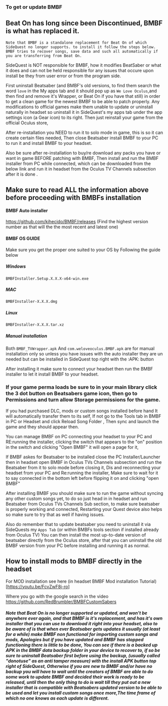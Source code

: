 ### To get or update BMBF

## Beat On has long since been Discontinued, BMBF is what has replaced it.

`Note that BMBF is a standalone replacement for Beat On of which SideQuest no longer supports. to install it follow the steps below. BMBF tries to recover songs, save data and such all automatically if you are transferring from Beat On.`

SideQuest is NOT responsible for BMBF, how it modifies BeatSaber or what it does and can not be held responsible for any issues
that occure upon install be they from user error or from the program side.

First uninstall Beatsaber (and BMBF's old versions, to find them search the word `love` in the My apps tab and it should pop up as `We Love Oculus`,and then find and remove it's Wrapper, or Beat On if you have that still) in order to get a clean game for the newest BMBF to be able to patch properly. Any modifications to official games make them unable to update or uninstall naturally in headset so uninstall it in SideQuest's  my apps tab under the app settings icon (a Gear icon) to its right. Then just reinstall your game from the official Oculus store, 

After re-installation you NEED to run it to solo mode in game, this is so it can create certain files needed, Then close Beatsaber install BMBF to your PC to run it and install BMBF to your headset.

Also be sure after re-installation to buy/re download any packs you have or want in game BEFORE patching with BMBF,
Then install and run the BMBF installer from PC while connected, which can be downloaded from the below link and run it in headset from the Oculus TV  Channels subsection after it is done
.

## Make sure to read ALL the information above before proceeding with BMBFs installation

#### BMBF Auto installer 
https://github.com/kihecido/BMBF/releases
(Find the highest version number as that will the the most recent and latest one)


#### BMBF OS GUIDE

Make sure you get the proper one suited to your OS by
Following the guide below

##### Windows
`BMBFInstaller.Setup.X.X.X-x64-win.exe`

##### MAC
`BMBFInstaller-X.X.X.dmg`

##### Linux
`BMBFInstaller-X.X.X.tar.xz`

##### Manual installation

Both `BMBF_TVWrapper.apk` And `com.weloveoculus.BMBF.apk` are for manual installation only so unless you have issues with the auto installer they are un needed but can be installed in SideQuest top right with the :APK: button

After installing it make sure to connect your headset then run the BMBF installer to let it install BMBF to your headset.

### If your game perma loads be sure to in your main library click the 3 dot button on Beatsabers game icon, then go to Permissions and turn allow Storage permissions for the game.

If you had purchased DLC, mods or custom songs installed before hand It will automatically transfer them to its self, 
If not go to the Tools tab in BMBF in PC or Headset and click Reload Song Folder , Then sync and launch the game and they should appear then.

You can manage BMBF on PC connecting your headset to your PC and RE:running the installer, clicking the switch that appears to the "on" position in the switch and  clicking 
"Open BMBF" it will open a page for it,

If BMBF askes for Beatsaber to be installed close the PC Installer/Launcher then in headset open BMBF in Oculus TVs Channels subsection and run the Beatsaber from it to solo mode before closing it, Dis and reconnecting your headset from your PC and Re:running the installer, Make sure to wait for it to say connected in the bottom left before flipping it on and clicking "open BMBF"
 
After installing BMBF you should make sure to run the game without syncing any other custom songs yet, to do so just head in in headset and run Beatsaber from Oculus TVs Channels Sub section, to make sure beatsaber is properly working and connected, 
Restarting your Quest device also helps so make sure to try that as well if having issues.

Also do remember that to update beatsaber you need to uninstall it via SideQuests my `Apps Tab` (or within BMBFs tools section if installed already from Oculus TV) You can then install the most up-to-date version of beatsaber directly from the Oculus store, after that you can uninstall the old BMBF version from your PC before installing and running it as normal.
 
How to install mods to BMBF directly in the headset
----
For MOD installation see here
(in headset BMBF Mod installation Tutorial)[https://youtu.be/FcvZwF8j-ro]

Where you go with the google search in the video
https://github.com/RedBrumbler/BMBFCustomSabers









##### Note that Beat On is no longer supported or updated, and won't be anywhere ever again, and that BMBF is it's replacement, and has it's own installer that you can use to download it right into your headset, also to be aware of is that when ever Beatsaber gets updates it usually (at least for a while) make BMBF non functional for importing custom songs and mods, Apologies but if you have updated and BMBF has stopped functioning there is little to be done, You can see if there is a backed up APK in the BMBF data backup folder in your device to recover to, if so be sure to uninstall Beatsaber first before using the backup, (usually called "donotuse" as an anti tamper measure) with the install APK button top right of SideQuest, Otherwise if you are new to BMBF and/or have no backup you will have to wait until the creators of BMBF are able to do some work to update BMBF and decided their work is ready to be released, until then the only thing to do is wait till they put out a new installer that is compatible with Beatsabers updated version to be able to be used and let you install custom songs once more,The time frame of which no one knows as each update is different.